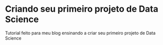 # Criando seu primeiro projeto de Data Science
Tutorial feito para meu blog ensinando a criar seu primeiro projeto de Data Science
